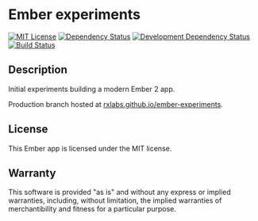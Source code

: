 # Ember experiments

[![MIT License](https://img.shields.io/github/license/rxlabs/ember-experiments.svg)](./LICENSE.txt)
[![Dependency Status](https://img.shields.io/gemnasium/rxlabs/ember-experiments.svg)](https://gemnasium.com/rxlabs/ember-experiments)
[![Development Dependency Status](https://img.shields.io/david/dev/rxlabs/ember-experiments.svg)](https://david-dm.org/rxlabs/ember-experiments#info=devDependencies)
[![Build Status](https://img.shields.io/travis/rxlabs/ember-experiments.svg)](https://travis-ci.org/rxlabs/ember-experiments)

## Description

Initial experiments building a modern Ember 2 app.

Production branch hosted at
[rxlabs.github.io/ember-experiments].

[rxlabs.github.io/ember-experiments]: https://rxlabs.github.io/ember-experiments/

## License

This Ember app is licensed under the MIT license.

## Warranty

This software is provided "as is" and without any express or
implied warranties, including, without limitation, the implied
warranties of merchantibility and fitness for a particular
purpose.

